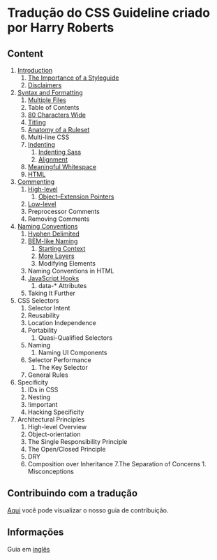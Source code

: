 # Tradução do CSS Guideline criado por Harry Roberts

## Content

1. [Introduction](chapters/1.Introduction.md)
   1. [The Importance of a Styleguide](chapters/1.i.The-Importance-of-a-Styleguide.md)
   2. [Disclaimers](chapters/1.ii.Disclaimers.md)
2. [Syntax and Formatting](chapters/2.Syntax-and-Formatting.md)
   1. [Multiple Files](chapters/2.i.Multiple-Files.md)
   2. Table of Contents
   3. [80 Characters Wide](chapters/2.iii.80-Characters-Wide.md)
   4. [Titling](chapters/2.iv.Titling.md)
   5. [Anatomy of a Ruleset](chapters/2.v.Anatomy-of-a-Ruleset.md)
   6. Multi-line CSS
   7. [Indenting](chapters/2.vii.Indenting.md)
      1. [Indenting Sass](chapters/2.vii.a.Indenting-Sass.md)
      2. [Alignment](chapters/2.vii.b.Alignment.md)
   8. [Meaningful Whitespace](chapters/2.viii.Meaningfull-Whitespace.md)
   9. [HTML](chapters/2.ix.HTML.md)
3. [Commenting](chapters/3.Commenting.md)
   1. [High-level](chapters/3.i.High-level.md)
      1. [Object–Extension Pointers](chapters/3.i.a.Object–Extension_Pointers.md)
   2. [Low-level](chapters/3.ii.Low-level.md)
   3. Preprocessor Comments
   4. Removing Comments
4. [Naming Conventions](chapters/4.Naming-Conventions.md)
   1. [Hyphen Delimited](chapters/4.i.Hyphen-Delimited.md)
   2. [BEM-like Naming](chapters/4.ii.BEM-like-Naming.md)
      1. [Starting Context](chapters/4.ii.a.Starting-Context.md)
      2. [More Layers](chapters/4.ii.b.More-Layers.md)
      3. Modifying Elements
   3. Naming Conventions in HTML
   4. [JavaScript Hooks](chapters/4.iv.JavaScript-Hooks.md)
      1. data-\* Attributes
   5. Taking It Further
5. CSS Selectors
   1. Selector Intent
   2. Reusability
   3. Location Independence
   4. Portability
      1. Quasi-Qualified Selectors
   5. Naming
      1. Naming UI Components
   6. Selector Performance
      1. The Key Selector
   7. General Rules
6. Specificity
   1. IDs in CSS
   2. Nesting
   3. !important
   4. Hacking Specificity
7. Architectural Principles
   1. High-level Overview
   2. Object-orientation
   3. The Single Responsibility Principle
   4. The Open/Closed Principle
   5. DRY
   6. Composition over Inheritance
      7.The Separation of Concerns 1. Misconceptions

## Contribuindo com a tradução

[Aqui](CONTRIBUTING.md) você pode visualizar o nosso guia de contribuição.

## Informações

Guia em [inglês](http://cssguidelin.es/)
